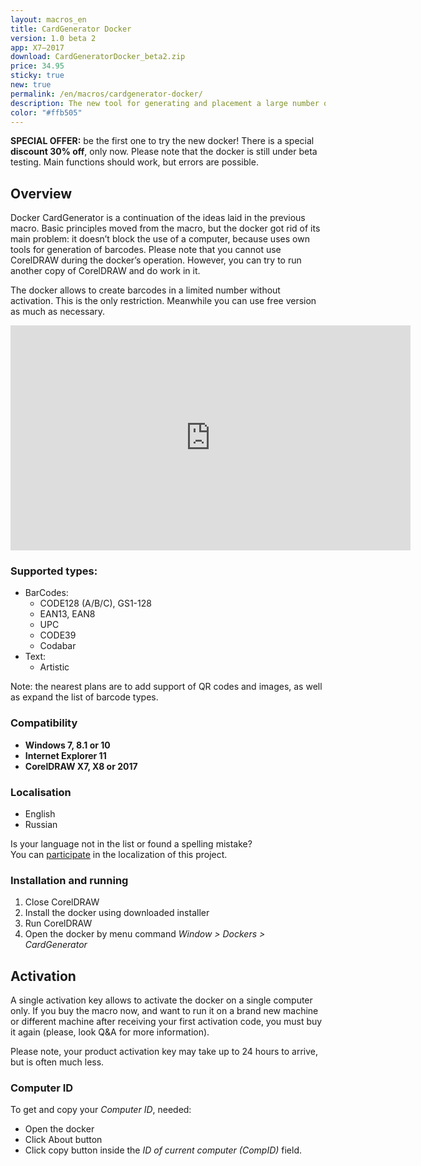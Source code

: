 ```yaml
---
layout: macros_en
title: CardGenerator Docker
version: 1.0 beta 2
app: X7–2017
download: CardGeneratorDocker_beta2.zip
price: 34.95
sticky: true
new: true
permalink: /en/macros/cardgenerator-docker/
description: The new tool for generating and placement a large number of barcodes, developed especially for actual CorelDRAW versions (X7–2017).
color: "#ffb505"
---
```


**SPECIAL OFFER:** be the first one to try the new docker! There is a special **discount 30% off**, only now.
Please note that the docker is still under beta testing. Main functions should work, but errors are possible.

## Overview

Docker CardGenerator is a continuation of the ideas laid in the previous macro.
Basic principles moved from the macro, but the docker got rid of its main problem:
it doesn’t block the use of a computer, because uses own tools for generation of barcodes.
Please note that you cannot use CorelDRAW during the docker’s operation.
However, you can try to run another copy of CorelDRAW and do work in it.

The docker allows to create barcodes in a limited number without activation.
This is the only restriction. Meanwhile you can use free version as much as necessary.

<iframe width="640" height="360" src="https://www.youtube.com/embed/HBpIbP6Xjz4?rel=0" frameborder="0" allowfullscreen></iframe>

### Supported types:

* BarCodes:
  * CODE128 (A/B/C), GS1-128
  * EAN13, EAN8
  * UPC
  * CODE39
  * Codabar
* Text:
  * Artistic

Note: the nearest plans are to add support of QR codes and images,
as well as expand the list of barcode types.

### Compatibility

* **Windows 7, 8.1 or 10**
* **Internet Explorer 11**
* **CorelDRAW X7, X8 or 2017**

### Localisation

* English
* Russian

Is your language not in the list or found a spelling mistake?   
You can [participate](https://poeditor.com/join/project/BCyk4vVbhr) in the localization of this project.

### Installation and running

1. Close CorelDRAW
1. Install the docker using downloaded installer
1. Run CorelDRAW
1. Open the docker by menu command _Window > Dockers > CardGenerator_

## Activation

A single activation key allows to activate the docker on a single computer only.
If you buy the macro now, and want to run it on a brand new machine or different machine after receiving
your first activation code, you must buy it again (please, look Q&A for more information).

Please note, your product activation key may take up to 24 hours to arrive, but is often much less.

### Computer ID

To get and copy your _Computer ID_, needed:

* Open the docker
* Click About button
* Click copy button inside the _ID of current computer (CompID)_ field.
